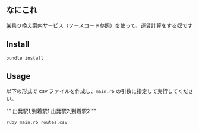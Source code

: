 なにこれ
---
某乗り換え案内サービス（ソースコード参照）を使って、運賃計算をする奴です

Install
---
`bundle install`

Usage
---
以下の形式で csv ファイルを作成し、`main.rb` の引数に指定して実行してください。

""
出発駅1,到着駅1
出発駅2,到着駅2
""

`ruby main.rb routes.csv`
